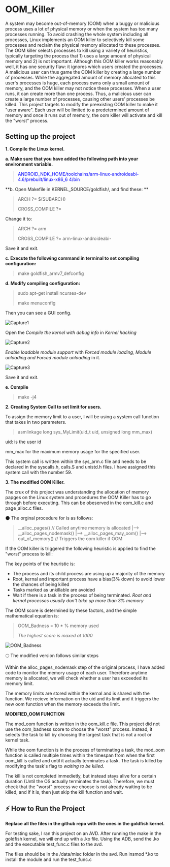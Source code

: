 # OOM_Killer
A system may become out-of-memory (OOM) when a buggy or malicious process uses
a lot of physical memory or when the system has too many processes running. To avoid
crashing the whole system including all processes, Linux implements an OOM killer to
selectively kill some processes and reclaim the physical memory allocated to these
processes. The OOM killer selects processes to kill using a variety of heuristics, typically
targeting the process that 1) uses a large amount of physical memory and 2) is not
important.
Although this OOM killer works reasonably well, it has one security flaw: it ignores which
users created the processes. A malicious user can thus game the OOM killer by creating
a large number of processes. While the aggregated amount of memory allocated to this
user's processes is huge, each process owns only a small amount of memory, and the
OOM killer may not notice these processes. When a user runs, it can
create more than one process. Thus, a malicious user can create a large number of
processes, causing other users’ processes be killed.
This project targets to modify the preexisting OOM killer to make it "user aware".
Each user will be limited to a predetermined amount of memory and once it runs out of memory,
the oom killer will activate and kill the "worst" process.

## Setting up the project
**1. Compile the Linux kernel.**

**a. Make sure that you have added the following path into your environment variable.**

><span style="color:blue">ANDROID_NDK_HOME/toolchains/arm-linux-androideabi-4.6/prebuilt/linux-x86_6
4/bin</span>

**b. Open Makefile in KERNEL_SOURCE/goldfish/, and find these: **

>ARCH ?= $(SUBARCH)
>
>CROSS_COMPILE ?=

Change it to:
 
> ARCH ?= arm
>
> CROSS_COMPILE ?= arm-linux-androideabi-

Save it and exit.
 
**c. Execute the following command in terminal to set compiling configuration:**

>make goldfish_armv7_defconfig

**d. Modify compiling configuration:**

>sudo apt-get install ncurses-dev
>
>make menuconfig

Then you can see a GUI config. 

![Capture1](https://github.com/juzuz/OOM_Killer/blob/master/assets/Capture.PNG)

Open the <em>Compile the kernel with debug info</em> in <em>Kernel hacking</em>

![Capture2](https://github.com/juzuz/OOM_Killer/blob/master/assets/Capture2.PNG)

<em>Enable loadable module support</em> with <em>Forced module loading, Module unloading
and Forced module unloading</em> in it. 

![Capture3](https://github.com/juzuz/OOM_Killer/blob/master/assets/Capture3.PNG)

Save it and exit.

**e. Compile**

>make -j4

**2. Creating System Call to set limit for users.**

To assign the memory limit to a user, I will be using a system call function that takes in two parameters. 

>asmlinkage long sys_MyLimit(uid_t uid, unsigned long mm_max)

uid: is the user id

mm_max for the maximum memory usage for the specified user.

This system call is written within the sys_arm.c file and needs to be declared in the syscalls.h, calls.S and unistd.h files. I have assigned this system call with the number 59.


**3. The modified OOM Killer.**

The crux of this project was understanding the allocation of memory papges on the Linux system and procedures the OOM Killer has to go through before executing. This can be obeserved in the oom_kill.c and page_alloc.c files. 

🌑 The orginal procedure for is as follows:

> __alloc_pages() // Called anytime memory is allocated
>   |--> __alloc_pages_nodemask()
>       |--> __alloc_pages_may_oom()
>           |--> out_of_memory() // Triggers the oom killer if OOM

If the OOM killer is triggered the following heuristic is applied to find the "worst" process to kill:

The key points of the heuristic is:

- The process and its child process are using up a majority of the memory
- Root, kernal and important process have a bias(3% down) to avoid lower the chances of being killed
- Tasks marked as unkillable are avoided 
- Wait if there is a task in the process of being terminated.
*Root and kernal processes usually don't take up more than 3% memory*

The OOM score is determined by these factors, and the simple mathematical equation is:

> OOM_Badness = 10 * % memory used
>
> *The highest score is maxed at 1000*

![OOM_Badness](https://github.com/juzuz/OOM_Killer/blob/master/assets/OOM_score.PNG)

🌕 The modified version follows similar steps

Within the alloc_pages_nodemask step of the original process, I have added code to monitor the memory usage of each user. Therefore anytime memory is allocated, we will check whether a user has exceeded its memory limit. 

The memory limits are stored within the kernal and is shared with the function.
We recieve information on the uid and its limit and it triggers the new oom function when the memory exceeds the limit.

**MODIFIED_OOM FUNCTION**

The mod_oom function is written in the oom_kill.c file.
This project did not use the oom_badness score to choose the "worst" process. Instead, it selects the task to kill by choosing the largest task that is not a root or kernel task.

While the oom function is in the process of terminating a task, the mod_oom function is called multiple times within the timespan from when the first oom_kill is called and until it actually terminates a task. The task is killed by modifying the task's flag to <em>waiting to be killed</em>.

The kill is not completed immedietly, but instead stays alive for a certain duration (Until the OS actually terminates the task). Therefore, we must check that the "worst" process we choose is not already waiting to be killed, and if it is, then just skip the kill function and wait.

## ⚡ How to Run the Project
**Replace all the files in the github repo with the ones in the goldfish kernel.**

For testing sake, I ran this project on an AVD. After running the make in the goldfish kernel, we will end up with a .ko file. 
Using the ADB, send the .ko and the executable test_func.c files to the avd.

The files should be in the /data/misc folder in the avd.
Run insmod *.ko to install the module and run the test_func.c









